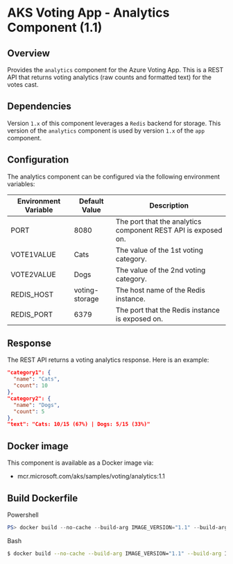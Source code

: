# AKS Voting App - Analytics Component (1.1)

## Overview

Provides the `analytics` component for the Azure Voting App. This is a REST API that returns voting analytics (raw counts and formatted text) for the votes cast.

## Dependencies

Version `1.x` of this component leverages a `Redis` backend for storage. This version of the `analytics` component is used by version `1.x` of the `app` component.

## Configuration

The analytics component can be configured via the following environment variables:

|Environment Variable  |Default Value    |Description                                                    |
|----------------------|-----------------|---------------------------------------------------------------|
|PORT                  | 8080            | The port that the analytics component REST API is exposed on. |
|VOTE1VALUE            | Cats            | The value of the 1st voting category.                         |
|VOTE2VALUE            | Dogs            | The value of the 2nd voting category.                         |
|REDIS_HOST            | voting-storage  | The host name of the Redis instance.                          |
|REDIS_PORT            | 6379            | The port that the Redis instance is exposed on.               |

## Response

The REST API returns a voting analytics response. Here is an example:

```json
"category1": {
  "name": "Cats",
  "count": 10
},
"category2": {
  "name": "Dogs",
  "count": 5
},
"text": "Cats: 10/15 (67%) | Dogs: 5/15 (33%)"
```

## Docker image

This component is available as a Docker image via:

- mcr.microsoft.com/aks/samples/voting/analytics:1.1

## Build Dockerfile

Powershell

```powershell
PS> docker build --no-cache --build-arg IMAGE_VERSION="1.1" --build-arg IMAGE_CREATE_DATE="$(Get-Date((Get-Date).ToUniversalTime()) -UFormat '%Y-%m-%dT%H:%M:%SZ')" --build-arg IMAGE_SOURCE_REVISION="$(git rev-parse HEAD)" -f Dockerfile -t "mcr.microsoft.com/aks/samples/voting/analytics:1.1" .
```

Bash

```bash
$ docker build --no-cache --build-arg IMAGE_VERSION="1.1" --build-arg IMAGE_CREATE_DATE="`date -u +"%Y-%m-%dT%H:%M:%SZ"`" --build-arg IMAGE_SOURCE_REVISION="`git rev-parse HEAD`" -f Dockerfile -t "mcr.microsoft.com/aks/samples/voting/analytics:1.1" .
```